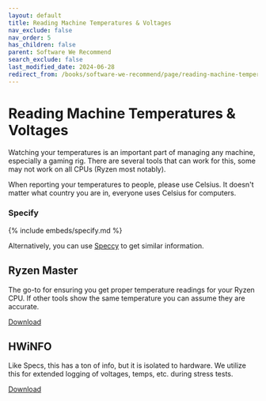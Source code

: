 ```yaml
---
layout: default
title: Reading Machine Temperatures & Voltages
nav_exclude: false
nav_order: 5
has_children: false
parent: Software We Recommend
search_exclude: false
last_modified_date: 2024-06-28
redirect_from: /books/software-we-recommend/page/reading-machine-temperatures-voltages
---
```


# Reading Machine Temperatures & Voltages

Watching your temperatures is an important part of managing any machine, especially a gaming rig. There are several tools that can work for this, some may not work on all CPUs (Ryzen most notably).

When reporting your temperatures to people, please use Celsius. It doesn't matter what country you are in, everyone uses Celsius for computers.

### Specify
{% include embeds/specify.md %}

Alternatively, you can use [Speccy](https://www.ccleaner.com/speccy/download/standard) to get similar information.

## Ryzen Master
The go-to for ensuring you get proper temperature readings for your Ryzen CPU. If other tools show the same temperature you can assume they are accurate.

[Download](https://download.amd.com/Desktop/AMD-Ryzen-Master.exe)

## HWiNFO
Like Specs, this has a ton of info, but it is isolated to hardware. We utilize this for extended logging of voltages, temps, etc. during stress tests.

[Download](https://www.hwinfo.com/download/)
